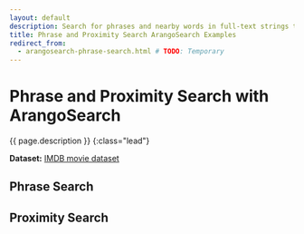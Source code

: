 ```yaml
---
layout: default
description: Search for phrases and nearby words in full-text strings that get tokenized and normalized by text Analyzers
title: Phrase and Proximity Search ArangoSearch Examples
redirect_from:
  - arangosearch-phrase-search.html # TODO: Temporary
---
```

# Phrase and Proximity Search with ArangoSearch

{{ page.description }}
{:class="lead"}

**Dataset:** [IMDB movie dataset](arangosearch-example-datasets.html#imdb-movie-dataset)

## Phrase Search

## Proximity Search
